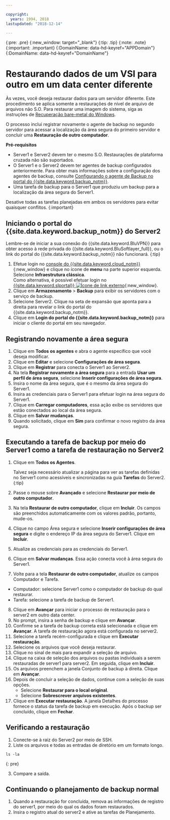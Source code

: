 ```yaml
---

copyright:
  years: 1994, 2018
lastupdated: "2018-12-14"

---
```

{:pre: .pre}
{:new_window: target="_blank"}
{:tip: .tip}
{:note: .note}
{:important: .important}
{:DomainName: data-hd-keyref="APPDomain"}
{:DomainName: data-hd-keyref="DomainName"}

# Restaurando dados de um VSI para outro em um data center diferente

Às vezes, você deseja restaurar dados para um servidor diferente. Este procedimento se aplica somente a restaurações de nível de arquivo de arquivos não S.O. Para restaurar uma imagem do sistema, siga as instruções de [Recuperação bare-metal do Windows](restore-bmr-system-volume-image.html).

O processo inclui registrar novamente o agente de backup no segundo servidor para acessar a localização da área
segura do primeiro servidor e concluir uma **Restauração de outro computador**.

**Pré-requisitos**

- Server1 e Server2 devem ter o mesmo S.O. Restaurações de plataforma cruzada não são suportados.
- O Server1 e o Server2 devem ter agentes de backup configurados anteriormente. Para obter mais informações sobre a configuração dos agentes de backup, consulte [Configurando o agente de Backup no portal do {{site.data.keyword.backup_notm}}](index.html#configuring-the-backup-agent-and-the-backup-schedule).
- Uma tarefa de backup para o Server1 que produziu um backup para a localização da área segura do Server1.

Desative todas as tarefas planejadas em ambos os servidores para evitar quaisquer conflitos.
{:important}

## Iniciando o portal do {{site.data.keyword.backup_notm}} do Server2

Lembre-se de iniciar a sua conexão do {{site.data.keyword.BluVPN}} para obter acesso à rede privada do {{site.data.keyword.BluSoftlayer_full}}, ou o link do portal do {{site.data.keyword.backup_notm}} não funcionará.
{:tip}

1. Efetue login no [console do {{site.data.keyword.cloud_notm}}](https://{DomainName}/catalog/){:new_window} e clique no ícone de **menu** na parte superior esquerda. Selecione **Infraestrutura clássica**. <br/>
   Como alternativa, é possível efetuar login no [{{site.data.keyword.slportal}} ![Ícone de link externo](../../icons/launch-glyph.svg "Ícone de link externo")](https://control.softlayer.com/){:new_window}.
2. Clique em **Armazenamento** > **Backup** para exibir os
servidores com o serviço de backup.
3. Selecione Server2. Clique na seta de expansão que aponta para a direita para revelar o link do portal do {{site.data.keyword.backup_notm}}.
4. Clique em **Login do portal do {{site.data.keyword.backup_notm}}** para iniciar o cliente do portal em seu navegador.

## Registrando novamente a área segura

1. Clique em **Todos os agentes** e abra o agente específico que você deseja modificar.
2. Clique em **Editar** e selecione **Configurações de área segura**.
3. Clique em **Registrar** para conecta o Server1 ao Server2.
4. Na tela **Registrar novamente a área segura** para a entrada **Usar um perfil de área segura**, selecione **Inserir configurações de área segura**.
5. Insira o nome da área segura, que é o mesmo da área segura do Server1.
6. Insira as credenciais para o Server1 para efetuar login na área segura do Server1.
7. Clique em **Carregar computadores**, essa ação exibe os servidores que estão conectados ao local da área segura.
8. Clique em **Salvar mudanças**.
9. Quando solicitado, clique em **Sim** para confirmar o novo registro da área segura.

## Executando a tarefa de backup por meio do Server1 como a tarefa de restauração no Server2

1. Clique em **Todos os Agentes**.

   Talvez seja necessário atualizar a página para ver as tarefas definidas no Server1 como acessíveis e sincronizadas na guia **Tarefas** do Server2.
   {:tip}
2. Passe o mouse sobre **Avançado** e selecione **Restaurar por meio de
outro computador**.
3. Na tela **Restaurar de outro computador**, clique em **Incluir**. Os
campos são preenchidos automaticamente com os valores padrão, portanto, mude-os.
4. Clique no campo Área segura e selecione **Inserir configurações de área segura** e digite o endereço IP da área segura do Server1. Clique em **Incluir**.
5. Atualize as credenciais para as credenciais do Server1.
6. Clique em **Salvar mudanças**. Essa ação conecta você à área segura do Server1.
7. Volte para a tela **Restaurar de outro computador**, atualize os campos Computador e Tarefa.
  - Computador: selecione Server1 como o computador de backup do qual restaurar.
  - Tarefa: selecione a tarefa de backup de Server1.
8. Clique em **Avançar** para iniciar o processo de restauração para o server2 em outro
data center.
9. No prompt, insira a senha de backup e clique em **Avançar**.
10. Confirme se a tarefa de backup correta está selecionada e clique em **Avançar**. A tarefa de restauração agora está configurada no server2.
11. Selecione a tarefa recém-configurada e clique em **Executar restauração**.
12. Selecione os arquivos que você deseja restaurar.
13. Clique no sinal de mais para expandir a seleção de arquivo.
14. Clique na caixa de seleção dos arquivos ou pastas individuais a serem restauradas de server1 para server2. Em seguida, clique em **Incluir**.
15. Os arquivos preenchem a janela Conjunto de backup à direita. Clique em **Avançar**.
16. Depois de concluir a seleção de dados, continue com a seleção de suas opções.
    - Selecione **Restaurar para o local original**.
    - Selecione **Sobrescrever arquivos existentes**.
17. Clique em **Executar restauração**. A janela Detalhes do processo fornece o status da tarefa de backup em execução. Após o backup ser concluído, clique em **Fechar**.


## Verificando a restauração

1. Conecte-se à raiz do Server2 por meio de SSH.
2. Liste os arquivos e todas as entradas de diretório em um formato longo.
  ```
  ls -la
  ```
  {: pre}

3. Compare a saída.

## Continuando o planejamento de backup normal

1. Quando a restauração for concluída, remova as informações de registro do server1, por meio do qual os
dados foram restaurados.
2. Insira o registro atual do server2 e ative as tarefas de Planejamento.
